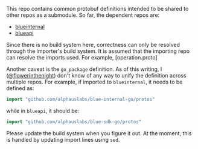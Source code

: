 This repo contains common protobuf definitions intended to be shared to other repos as a submodule. So far, the dependent repos are:

* [blueinternal](https://github.com/alphauslabs/blueinternal)
* [blueapi](https://github.com/alphauslabs/blueapi)

Since there is no build system here, correctness can only be resolved through the importer's build system. It is assumed that the importing repo can resolve the imports used. For example, [operation.proto]

Another caveat is the `go_package` definition. As of this writing, I ([@flowerinthenight](https://github.com/flowerinthenight)) don't know of any way to unify the definition across multiple repos. For example, if imported to `blueinternal`, it needs to be defined as:

```go
import "github.com/alphauslabs/blue-internal-go/protos"
```

while in `blueapi`, it should be:

```go
import "github.com/alphauslabs/blue-sdk-go/protos"
```

Please update the build system when you figure it out. At the moment, this is handled by updating import lines using `sed`.
